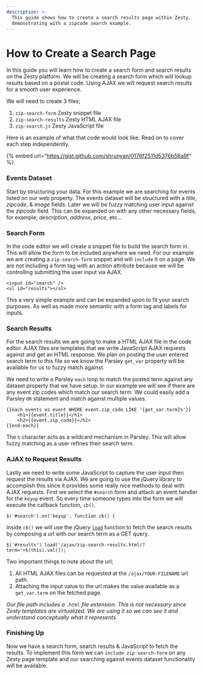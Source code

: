```yaml
---
description: >-
  This guide shows how to create a search results page within Zesty,
  demonstrating with a zipcode search example.
---
```


# How to Create a Search Page

In this guide you will learn how to create a search form and search results on the Zesty platform. We will be creating a search form which will lookup results based on a postal code. Using AJAX we will request search results for a smooth user experience.

We will need to create 3 files;

1. `zip-search-form` Zesty snippet file
2. `zip-search-results` Zesty HTML AJAX file 
3. `zip-search.js` Zesty JavaScript file

Here is an example of what that code would look like. Read on to cover each step independently.

{% embed url="https://gist.github.com/shrunyan/0176f2511d5376b56a9f" %}

### Events Dataset

Start by structuring your data. For this example we are searching for events listed on our web property. The events dataset will be structured with a _title_, _zipcode_, & _image_ fields. Later we will be fuzzy matching user input against the _zipcode_ field. This can be expanded on with any other necessary fields, for example; _description_, _address_, _price_, etc...

### Search Form

In the code editor we will create a snippet file to build the search form in. This will allow the form to be included anywhere we need. For our example we are creating a `zip-search-form` snippet and will `include` it on a page. We are not including a form tag with an action attribute because we will be controlling submitting the user input via AJAX.

```text
<input id="search" />    
<ul id="results"></ul>
```

  
 This a very simple example and can be expanded upon to fit your search purposes. As well as made more semantic with a form tag and labels for inputs.

### Search Results

For the search results we are going to make a HTML AJAX file in the code editor. AJAX files are templates that we write JavaScript AJAX requests against and get an HTML response. We plan on posting the user entered search term to this file so we know the Parsley `get_var` property will be available for us to fuzzy match against.

We need to write a Parsley `each` loop to match the posted term against any dataset property that we have setup. In our example we will see if there are any event zip codes which match our search term. We could easily add a Parsley `OR` statement and match against multiple values.

```text
{{each events as event WHERE event.zip_code LIKE '{get_var.term}%'}}
    <h1>{{event.title}}</h1>
    <h2>{{event.zip_code}}</h2>
{{end-each}}
```

The `%` character acts as a wildcard mechanism in Parsley. This will allow fuzzy matching as a user refines their search term.

### AJAX to Request Results

Lastly we need to write some JavaScript to capture the user input then request the results via AJAX. We are going to use the jQuery library to accomplish this since it provides some really nice methods to deal with AJAX requests. First we select the `#search` form and attach an event handler for the `keyup` event. So every time someone types into the form we will execute the callback function, `cb()`.

`$('#search').on('keyup', function cb() {`

Inside `cb()` we will use the jQuery [`load`](https://api.jquery.com/load) function to fetch the search results by composing a url with our search term as a GET query.

`$('#results').load('/ajax/zip-search-results.html/?term='+$(this).val());`

Two important things to note about the url;

1. All HTML AJAX files can be requested at the `/ajax/YOUR-FILENAME` url path.
2. Attaching the input value to the url makes the value available as a `get_var.term` on the fetched page.

_Our file path includes a_ `.html` _file extension. This is not necessary since Zesty templates are virtualized. We are using it so we can see it and understand conceptually what it represents._

### Finishing Up

Now we have a search form, search results & JavaScript to fetch the results. To implement this form we can `include zip-search-form` on any Zesty page template and our searching against events dataset functionality will be available.

